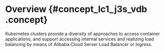 # Overview {#concept_lc1_j3s_vdb .concept}

Kubernetes clusters provide a diversity of approaches to access container applications, and support accessing internal services and realizing load balancing by means of Alibaba Cloud Server Load Balancer or Ingress.

